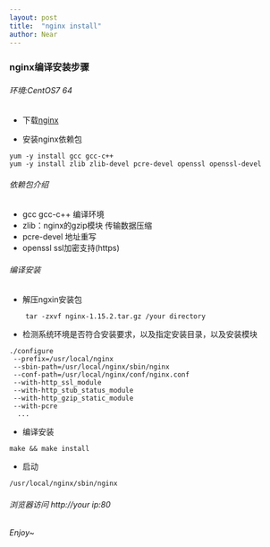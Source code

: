 ```yaml
---
layout: post
title:  "nginx install"
author: Near
---
```



### nginx编译安装步骤
 
###### 环境:CentOS7 64
 
- 下载[nginx](http://nginx.org/download/nginx-1.15.2.tar.gz)
 
- 安装nginx依赖包
 ```
 yum -y install gcc gcc-c++ 
 yum -y install zlib zlib-devel pcre-devel openssl openssl-devel 
 ```
###### 依赖包介绍
 + gcc gcc-c++ 编译环境
 + zlib：nginx的gzip模块 传输数据压缩
 + pcre-devel 地址重写
 + openssl ssl加密支持(https)
 
###### 编译安装

+ 解压ngxin安装包
```
    tar -zxvf nginx-1.15.2.tar.gz /your directory
```

+ 检测系统环境是否符合安装要求，以及指定安装目录，以及安装模块

```
./configure 
 --prefix=/usr/local/nginx 
 --sbin-path=/usr/local/nginx/sbin/nginx 
 --conf-path=/usr/local/nginx/conf/nginx.conf 
 --with-http_ssl_module 
 --with-http_stub_status_module
 --with-http_gzip_static_module
 --with-pcre
  ...
```
+ 编译安装
```
make && make install
```

+ 启动

```
/usr/local/nginx/sbin/nginx 
```

###### 浏览器访问 http://your ip:80 
###### Enjoy~






 
 
 
 

